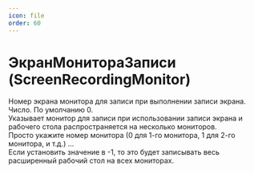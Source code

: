 ```yaml
---
icon: file
order: 60
---
```


# ЭкранМонитораЗаписи (ScreenRecordingMonitor)

Номер экрана монитора для записи при выполнении записи экрана. Число. По умолчанию 0.  
Указывает монитор для записи при использовании записи экрана и рабочего стола распространяется на несколько мониторов.  
Просто укажите номер монитора (0 для 1-го монитора, 1 для 2-го монитора, и т.д.) ...  
Если установить значение в -1, то это будет записывать весь расширенный рабочий стол на всех мониторах.  
